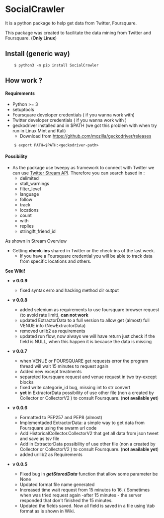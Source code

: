 # SocialCrawler
It is a python package to help get data from Twitter, Foursquare.

This package was created to facilitate the data mining from Twitter and Foursquare. (**Only Linux**)

## Install (generic way)

```shell
	$ python3 -m pip install SocialCrawler
```

## How work ?

#### Requirements

 - Python >= 3 
 - setuptools
 - Foursquare developer  credentials ( if you wanna work with)
 - Twitter developer credentials ( if you wanna work with )
 - geckodriver installed and in $PATH (we got this problem with when try run in Linux Mint and Kali)
    - Download from https://github.com/mozilla/geckodriver/releases

```shell
    $ export PATH=$PATH:<geckodriver-path>
```

#### Possibility

 - As the package use tweepy as framework to connect with Twitter we can use [Twitter Stream API](https://dev.twitter.com/streaming/overview). Therefore you can search based in :
    -  delimited
    -  stall_warnings
    -  filter_level
    -  language
    -  follow
    -  track
    -  locations
    -  count
    -  with
    -  replies
    -  stringift_friend_id


As shown in Stream Overview

- Getting **check-ins** shared in Twitter or the check-ins of the last week.
    -  If you have a Foursquare credential you will be able to track data from specific locations and others. 

**See Wiki!**

- **v 0.0.9**
    - fixed syntax erro and hacking method dir output

- **v 0.0.8**
    - added selenium as requirements to use foursquare browser request (to avoid rate limit), **can not work**
    - updated ExtractorData to a full version to allow get (almost) full VENUE info (NewExtractorData)
    - removed urlib2 as requirements
    - updated run flow, now always we will have return just check if the field is NULL, when this happen it is because the data is missing
    

    
- **v 0.0.7**
    - when VENUE or FOURSQUARE get requests error the program thread will wait 15 minutes to request again
    - Added new except treatments 
    - separeted foursquare request and venue request in two try-except blocks
    - fixed write categorie_id bug, missing int to str convert
    - **yet** in ExtractorData possibility of use other file (non a created by Collector or CollectorV2 ) to consult
    Foursquare. (**not available yet**)
    

- **v 0.0.6**
	- Formatted to PEP257 and PEP8 (almost)
	- Implementaded ExtractorData: a simple way to get data from Foursquare using the swarm url code
	- Add  HistoricalCollector.CollectorV2 that get all data from json tweet and save as tsv file
    - Add in ExtractorData possibility of use other file (non a created by Collector or CollectorV2 ) to consult
    Foursquare. (**not available yet**)
    - added urllib2 as Requirements


- **v 0.0.5**
	- Fixed bug in ***getStoredData*** function that allow some parameter be None
	- Updated format file name generated 
	- Increased time wait request from 15 minutos to 16. ( Sometimes when was tried request again -after 15 minutes - the server responded that don't finished the 15 minutes.
	- Updated the fields saved. Now all field is saved in a file using \tab format as is shown in Wiki.
